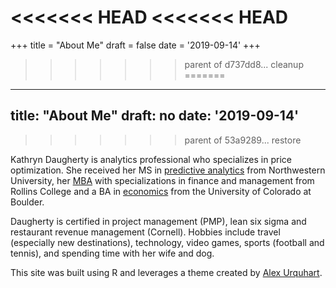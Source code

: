 <<<<<<< HEAD
<<<<<<< HEAD
=======
+++
title = "About Me"
draft = false 
date = '2019-09-14'
+++
>>>>>>> parent of d737dd8... cleanup
=======
---
title: "About Me"
draft: no
date: '2019-09-14'
---
>>>>>>> parent of 53a9289... restore

Kathryn Daugherty is analytics professional who specializes in price optimization.  She received her MS in <a href="https://sps.northwestern.edu/masters/data-science/">predictive analytics</a> from Northwestern University, her <a href="https://www.rollins.edu/business/mba-programs/early-advantage-mba/">MBA</a> with specializations in finance and management from Rollins College and a BA in <a href="https://www.colorado.edu/economics/">economics</a> from the University of Colorado at Boulder. 

Daugherty is certified in project management (PMP), lean six sigma and restaurant revenue management (Cornell). Hobbies include travel (especially new destinations), technology, video games, sports (football and tennis), and spending time with her wife and dog.

This site was built using R and leverages a theme created by <a href="https://github.com/alexurquhart/hugo-geo">Alex Urquhart</a>.
